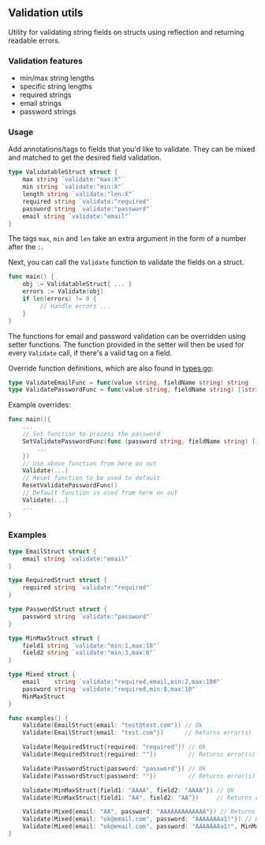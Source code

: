 ## Validation utils

Utility for validating string fields on structs using reflection and returning readable errors.

### Validation features

 - min/max string lengths
 - specific string lengths
 - required strings
 - email strings
 - password strings

### Usage

Add annotations/tags to fields that you'd like to validate. They can be mixed and matched to get the desired field validation.

```go
type ValidatableStruct struct {
    max string `validate:"max:X"`
    min string `validate:"min:X"`
    length string `validate:"len:X"`
    required string `validate:"required"`
    password string `validate:"password"`
    email string `validate:"email"`
}
```

The tags `max`, `min` and `len` take an extra argument in the form of a number after the `:`.

Next, you can call the `Validate` function to validate the fields on a struct.

```go
func main() {
    obj := ValidatableStruct{ ... }
	errors := Validate(obj)
	if len(errors) != 0 {
		 // Handle errors ...
	}
}
```

The functions for email and password validation can be overridden using setter functions. The function provided in the setter will then be used for every `Validate` call, if there's a valid tag on a field.

Override function definitions, which are also found in [types.go](types.go):
```go
type ValidateEmailFunc = func(value string, fieldName string) string
type ValidatePasswordFunc = func(value string, fieldName string) []string
```

Example overrides:
```go
func main(){
    ...
    // Set function to process the password
    SetValidatePasswordFunc(func (password string, fieldName string) []string {
        ...
    })
    // Use above function from here on out
    Validate(...)
    // Reset function to be used to default
    ResetValidatePasswordFunc()
    // Default function is used from here on out
    Validate(...)
    ...
}
```

### Examples

```go
type EmailStruct struct {
    email string `validate:"email"`
}

type RequiredStruct struct {
    required string `validate:"required"`
}

type PasswordStruct struct {
    password string `validate:"password"`
}

type MinMaxStruct struct {
    field1 string `validate:"min:1,max:10"`
    field2 string `validate:"min:3,max:6"`
}

type Mixed struct {
    email    string `validate:"required,email,min:2,max:100"`
    password string `validate:"required,min:8,max:10"`
    MinMaxStruct
}

func examples() {
    Validate(EmailStruct{email: "test@test.com"}) // Ok
    Validate(EmailStruct{email: "test.com"})      // Returns error(s)

    Validate(RequiredStruct{required: "required"}) // Ok
    Validate(RequiredStruct{required: ""})         // Returns error(s)

    Validate(PasswordStruct{password: "password"}) // Ok
    Validate(PasswordStruct{password: ""})         // Returns error(s)

    Validate(MinMaxStruct{field1: "AAAA", field2: "AAAA"}) // Ok
    Validate(MinMaxStruct{field1: "AA", field2: "AA"})     // Returns error

    Validate(Mixed{email: "AA", password: "AAAAAAAAAAAAA"}) // Returns errors
    Validate(Mixed{email: "ok@email.com", password: "AAAAAAAa1!"}) // Returns errors
    Validate(Mixed{email: "ok@email.com", password: "AAAAAAAa1!", MinMaxStruct: MinMaxStruct{field1: "AAAA", field2: "AAAA"}}) // Ok
}
```
